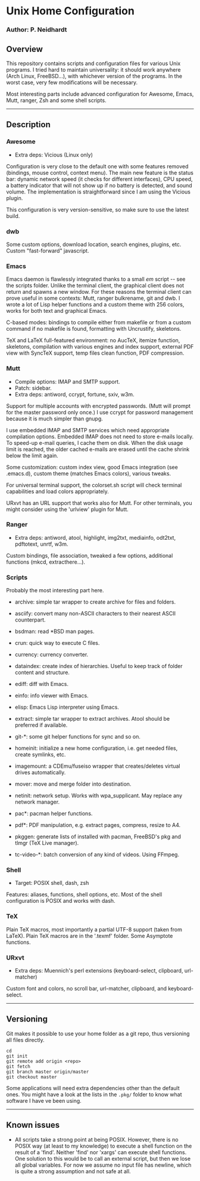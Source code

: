 # Unix Home Configuration
### Author: P. Neidhardt

## Overview

This repository contains scripts and configuration files for various Unix
programs. I tried hard to maintain universality: it should work anywhere (Arch
Linux, FreeBSD...), with whichever version of the programs. In the worst case,
very few modifications will be necessary.

Most interesting parts include advanced configuration for Awesome, Emacs, Mutt,
ranger, Zsh and some shell scripts.

--------------------------------------------------------------------------------
## Description

### Awesome

* Extra deps: Vicious (Linux only)

Configuration is very close to the default one with some features removed
(bindings, mouse control, context menu). The main new feature is the status bar:
dynamic network speed (it checks for different interfaces), CPU speed, a battery
indicator that will not show up if no battery is detected, and sound volume. The
implementation is straightforward since I am using the Vicious plugin.

This configuration is very version-sensitive, so make sure to use the latest
build.

### dwb

Some custom options, download location, search engines, plugins, etc.
Custom "fast-forward" javascript.

### Emacs

Emacs daemon is flawlessly integrated thanks to a small _em_ script -- see the
scripts folder. Unlike the terminal client, the graphical client does not return
and spawns a new window. For these reasons the terminal client can prove useful
in some contexts: Mutt, ranger bulkrename, git and dwb. I wrote a lot of Lisp
helper functions and a custom theme with 256 colors, works for both text and
graphical Emacs.

C-based modes: bindings to compile either from makefile or from a custom command
if no makefile is found, formatting with Uncrustify, skeletons.

TeX and LaTeX full-featured environment: no AucTeX, itemize function, skeletons,
compilation with various engines and index support, external PDF view with
SyncTeX support, temp files clean function, PDF compression.

### Mutt

* Compile options: IMAP and SMTP support.
* Patch: sidebar.
* Extra deps: antiword, ccrypt, fortune, sxiv, w3m.

Support for multiple accounts with encrypted passwords. (Mutt will prompt for
the master password only once.) I use ccrypt for password management because it
is much simpler than gnupg.

I use embedded IMAP and SMTP services which need appropriate compilation
options. Embedded IMAP does not need to store e-mails locally. To speed-up
e-mail queries, I cache them on disk. When the disk usage limit is reached, the
older cached e-mails are erased until the cache shrink below the limit again.

Some customization: custom index view, good Emacs integration (see .emacs.d),
custom theme (matches Emacs colors), various tweaks.

For universal terminal support, the colorset.sh script will check terminal
capabilities and load colors appropriately.

URxvt has an URL support that works also for Mutt. For other terminals, you
might consider using the 'urlview' plugin for Mutt.

### Ranger

* Extra deps: antiword, atool, highlight, img2txt, mediainfo, odt2txt, pdftotext,
unrtf, w3m.

Custom bindings, file association, tweaked a few options, additional functions
(mkcd, extracthere...).

### Scripts

Probably the most interesting part here.

* archive: simple tar wrapper to create archive for files and folders.

* asciify: convert many non-ASCII characters to their nearest ASCII counterpart.

* bsdman: read *BSD man pages.

* crun: quick way to execute C files.

* currency: currency converter.

* dataindex: create index of hierarchies. Useful to keep track of folder content
  and structure.

* ediff: diff with Emacs.

* einfo: info viewer with Emacs.

* elisp: Emacs Lisp interpreter using Emacs.

* extract: simple tar wrapper to extract archives. Atool should be preferred if
  available.

* git-*: some git helper functions for sync and so on.

* homeinit: initialize a new home configuration, i.e. get needed files, create
  symlinks, etc.

* imagemount: a CDEmu/fuseiso wrapper that creates/deletes virtual drives
  automatically.

* mover: move and merge folder into destination.

* netinit: network setup. Works with wpa_supplicant. May replace any network
  manager.

* pac*: pacman helper functions.

* pdf*: PDF manipulation, e.g. extract pages, compress, resize to A4.

* pkggen: generate lists of installed with pacman, FreeBSD's pkg and tlmgr (TeX
  Live manager).

* tc-video-*: batch conversion of any kind of videos. Using FFmpeg.

### Shell

* Target: POSIX shell, dash, zsh

Features: aliases, functions, shell options, etc.
Most of the shell configuration is POSIX and works with dash.

### TeX

Plain TeX macros, most importantly a partial UTF-8 support (taken from LaTeX).
Plain TeX macros are in the '.texmf' folder. Some Asymptote functions.

### URxvt

* Extra deps: Muennich's perl extensions (keyboard-select, clipboard, url-matcher)

Custom font and colors, no scroll bar, url-matcher, clipboard, and
keyboard-select.

--------------------------------------------------------------------------------
## Versioning

Git makes it possible to use your home folder as a git repo, thus versioning
all files directly.

	cd
	git init
	git remote add origin <repo>
	git fetch
	git branch master origin/master
	git checkout master

Some applications will need extra dependencies other than the default ones. You
might have a look at the lists in the `.pkg/` folder to know what software I
have ve been using.

--------------------------------------------------------------------------------
## Known issues

* All scripts take a strong point at being POSIX. However, there is no POSIX way
  (at least to my knowledge) to execute a shell function on the result of a
  'find'. Neither 'find' nor 'xargs' can execute shell functions. One solution
  to this would be to call an external script, but then we lose all global
  variables.  For now we assume no input file has newline, which is quite a
  strong assumption and not safe at all.
